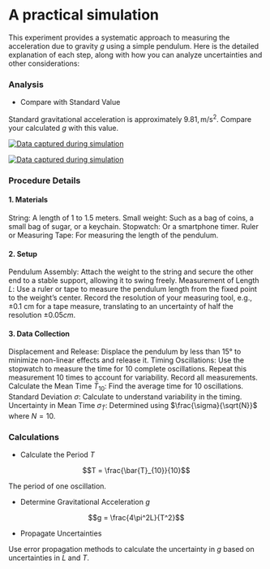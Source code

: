 # A practical simulation

This experiment provides a systematic approach to measuring the acceleration due to gravity $g$ using a simple pendulum. Here is the detailed explanation of each step, along with how you can analyze uncertainties and other considerations:

### Analysis

- Compare with Standard Value

Standard gravitational acceleration is approximately $9.81 , \text{m/s}^2$. Compare your calculated $g$ with this value.

[![Data captured during simulation](https://mg-2025p03.github.io/physics/_pics/m2.png)](https://mg-2025p03.github.io/physics/_pics/m2.png)

[![Data captured during simulation](https://mg-2025p03.github.io/physics/_pics/m1.png)](https://mg-2025p03.github.io/physics/_pics/m1.png)

### Procedure Details

#### 1. Materials

String: A length of 1 to 1.5 meters.
Small weight: Such as a bag of coins, a small bag of sugar, or a keychain.
Stopwatch: Or a smartphone timer.
Ruler or Measuring Tape: For measuring the length of the pendulum.

#### 2. Setup

Pendulum Assembly: Attach the weight to the string and secure the other end to a stable support, allowing it to swing freely.
Measurement of Length $L$: Use a ruler or tape to measure the pendulum length from the fixed point to the weight’s center. Record the resolution of your measuring tool, e.g., ±0.1 cm for a tape measure, translating to an uncertainty of half the resolution $±0.05 cm$.

#### 3. Data Collection

Displacement and Release: Displace the pendulum by less than 15° to minimize non-linear effects and release it.
Timing Oscillations: Use the stopwatch to measure the time for 10 complete oscillations. Repeat this measurement 10 times to account for variability. Record all measurements.
Calculate the Mean Time $\bar{T}_{10}$: Find the average time for 10 oscillations.
Standard Deviation $\sigma$: Calculate to understand variability in the timing.
Uncertainty in Mean Time $\sigma_{\bar{T}}$: Determined using $\frac{\sigma}{\sqrt{N}}$ where $N = 10$.

### Calculations

- Calculate the Period $T$

$$T = \frac{\bar{T}_{10}}{10}$$

The period of one oscillation.

- Determine Gravitational Acceleration $g$

$$g = \frac{4\pi^2L}{T^2}$$

- Propagate Uncertainties

Use error propagation methods to calculate the uncertainty in $g$ based on uncertainties in $L$ and $T$.